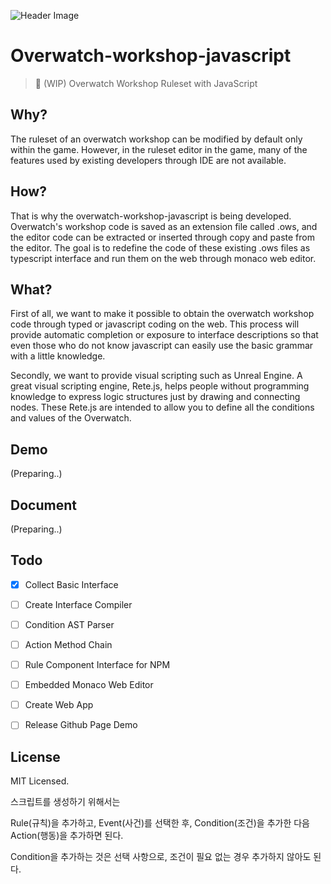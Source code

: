 ![Header Image](https://i.imgur.com/pTOwK7o.png)

# Overwatch-workshop-javascript

>  🌺 (WIP) Overwatch Workshop Ruleset with JavaScript



## Why?

The ruleset of an overwatch workshop can be modified by default only within the game. However, in the ruleset editor in the game, many of the features used by existing developers through IDE are not available.

## How?

That is why the overwatch-workshop-javascript is being developed. Overwatch's workshop code is saved as an extension file called .ows, and the editor code can be extracted or inserted through copy and paste from the editor. The goal is to redefine the code of these existing .ows files as typescript interface and run them on the web through monaco web editor.

## What?

First of all, we want to make it possible to obtain the overwatch workshop code through typed or javascript coding on the web. This process will provide automatic completion or exposure to interface descriptions so that even those who do not know javascript can easily use the basic grammar with a little knowledge.

Secondly, we want to provide visual scripting such as Unreal Engine. A great visual scripting engine, Rete.js, helps people without programming knowledge to express logic structures just by drawing and connecting nodes. These Rete.js are intended to allow you to define all the conditions and values of the Overwatch.



## Demo

(Preparing..)

## Document

(Preparing..)



## Todo

- [x] Collect Basic Interface
- [ ] Create Interface Compiler
- [ ] Condition AST Parser
- [ ] Action Method Chain
- [ ] Rule Component Interface for NPM
- [ ] Embedded Monaco Web Editor
- [ ] Create Web App
- [ ] Release Github Page Demo



## License

MIT Licensed.



스크립트를 생성하기 위해서는

Rule(규칙)을 추가하고,
Event(사건)를 선택한 후,
Condition(조건)을 추가한 다음
Action(행동)을 추가하면 된다.

Condition을 추가하는 것은 선택 사항으로,
조건이 필요 없는 경우 추가하지 않아도 된다.